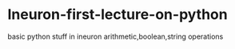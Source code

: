 # Ineuron-first-lecture-on-python
basic python stuff in ineuron
arithmetic,boolean,string operations
